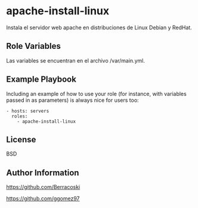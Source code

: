 apache-install-linux
=========

Instala el servidor web apache en distribuciones de Linux Debian y RedHat.


Role Variables
--------------

Las variables se encuentran en el archivo /var/main.yml.

Example Playbook
----------------

Including an example of how to use your role (for instance, with variables passed in as parameters) is always nice for users too:

    - hosts: servers
      roles:
        - apache-install-linux  

License
-------

BSD

Author Information
------------------

https://github.com/Berracoski

https://github.com/ggomez97
